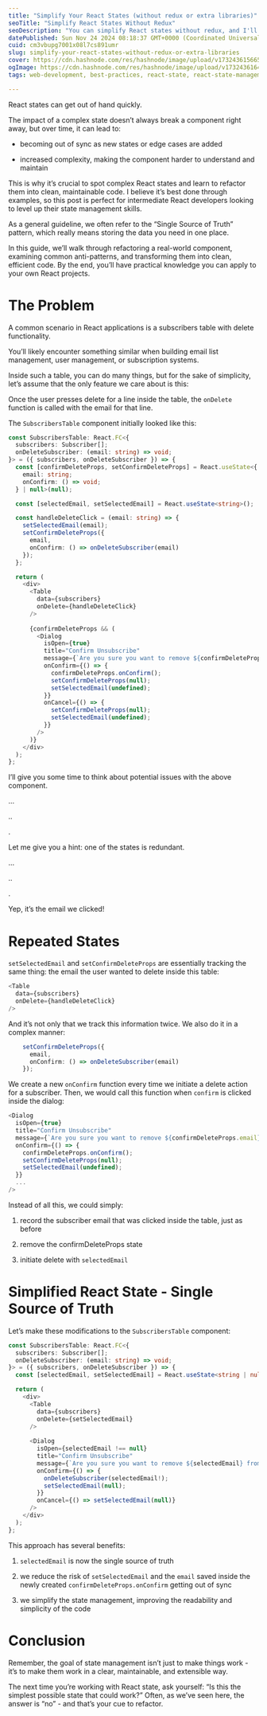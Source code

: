 ```yaml
---
title: "Simplify Your React States (without redux or extra libraries)"
seoTitle: "Simplify React States Without Redux"
seoDescription: "You can simplify React states without redux, and I'll show you how to do it through a real-world example."
datePublished: Sun Nov 24 2024 08:18:37 GMT+0000 (Coordinated Universal Time)
cuid: cm3vbupg7001x08l7cs891umr
slug: simplify-your-react-states-without-redux-or-extra-libraries
cover: https://cdn.hashnode.com/res/hashnode/image/upload/v1732436156656/2e5afc37-96f8-4823-b43f-b95f2b875519.png
ogImage: https://cdn.hashnode.com/res/hashnode/image/upload/v1732436164062/e7a700ce-57ee-4328-a13d-b0e619ef7188.png
tags: web-development, best-practices, react-state, react-state-management

---
```


React states can get out of hand quickly.

The impact of a complex state doesn’t always break a component right away, but over time, it can lead to:

* becoming out of sync as new states or edge cases are added
    
* increased complexity, making the component harder to understand and maintain
    

This is why it’s crucial to spot complex React states and learn to refactor them into clean, maintainable code. I believe it’s best done through examples, so this post is perfect for intermediate React developers looking to level up their state management skills.

As a general guideline, we often refer to the “Single Source of Truth” pattern, which really means storing the data you need in one place.

In this guide, we’ll walk through refactoring a real-world component, examining common anti-patterns, and transforming them into clean, efficient code. By the end, you’ll have practical knowledge you can apply to your own React projects.

# The Problem

A common scenario in React applications is a subscribers table with delete functionality.

You’ll likely encounter something similar when building email list management, user management, or subscription systems.

Inside such a table, you can do many things, but for the sake of simplicity, let’s assume that the only feature we care about is this:

Once the user presses delete for a line inside the table, the `onDelete` function is called with the email for that line.

The `SubscribersTable` component initially looked like this:

```typescript
const SubscribersTable: React.FC<{ 
  subscribers: Subscriber[];
  onDeleteSubscriber: (email: string) => void;
}> = ({ subscribers, onDeleteSubscriber }) => {
  const [confirmDeleteProps, setConfirmDeleteProps] = React.useState<{
    email: string;
    onConfirm: () => void;
  } | null>(null);

  const [selectedEmail, setSelectedEmail] = React.useState<string>();

  const handleDeleteClick = (email: string) => {
    setSelectedEmail(email);
    setConfirmDeleteProps({
      email,
      onConfirm: () => onDeleteSubscriber(email)
    });
  };

  return (
    <div>
      <Table
        data={subscribers}
        onDelete={handleDeleteClick}
      />
      
      {confirmDeleteProps && (
        <Dialog
          isOpen={true}
          title="Confirm Unsubscribe"
          message={`Are you sure you want to remove ${confirmDeleteProps.email} from your list?`}
          onConfirm={() => {
            confirmDeleteProps.onConfirm();
            setConfirmDeleteProps(null);
            setSelectedEmail(undefined);
          }}
          onCancel={() => {
            setConfirmDeleteProps(null);
            setSelectedEmail(undefined);
          }}
        />
      )}
    </div>
  );
};
```

I’ll give you some time to think about potential issues with the above component.

…

..

.

Let me give you a hint: one of the states is redundant.

…

..

.

Yep, it’s the email we clicked!

# Repeated States

`setSelectedEmail` and `setConfirmDeleteProps` are essentially tracking the same thing: the email the user wanted to delete inside this table:

```typescript
<Table
  data={subscribers}
  onDelete={handleDeleteClick}
/>
```

And it’s not only that we track this information twice. We also do it in a complex manner:

```typescript
    setConfirmDeleteProps({
      email,
      onConfirm: () => onDeleteSubscriber(email)
    });
```

We create a new `onConfirm` function every time we initiate a delete action for a subscriber. Then, we would call this function when `confirm` is clicked inside the dialog:

```typescript
<Dialog
  isOpen={true}
  title="Confirm Unsubscribe"
  message={`Are you sure you want to remove ${confirmDeleteProps.email} from your list?`}
  onConfirm={() => {
    confirmDeleteProps.onConfirm();
    setConfirmDeleteProps(null);
    setSelectedEmail(undefined);
  }}
  ...
/>
```

Instead of all this, we could simply:

1. record the subscriber email that was clicked inside the table, just as before
    
2. remove the confirmDeleteProps state
    
3. initiate delete with `selectedEmail`
    

# Simplified React State - Single Source of Truth

Let’s make these modifications to the `SubscribersTable` component:

```typescript
const SubscribersTable: React.FC<{
  subscribers: Subscriber[];
  onDeleteSubscriber: (email: string) => void;
}> = ({ subscribers, onDeleteSubscriber }) => {
  const [selectedEmail, setSelectedEmail] = React.useState<string | null>(null);

  return (
    <div>
      <Table
        data={subscribers}
        onDelete={setSelectedEmail}
      />
      
      <Dialog
        isOpen={selectedEmail !== null}
        title="Confirm Unsubscribe"
        message={`Are you sure you want to remove ${selectedEmail} from your list?`}
        onConfirm={() => {
          onDeleteSubscriber(selectedEmail!);
          setSelectedEmail(null);
        }}
        onCancel={() => setSelectedEmail(null)}
      />
    </div>
  );
};
```

This approach has several benefits:

1. `selectedEmail` is now the single source of truth
    
2. we reduce the risk of `setSelectedEmail` and the `email` saved inside the newly created `confirmDeleteProps.onConfirm` getting out of sync
    
3. we simplify the state management, improving the readability and simplicity of the code
    

# Conclusion

Remember, the goal of state management isn’t just to make things work - it’s to make them work in a clear, maintainable, and extensible way.

The next time you’re working with React state, ask yourself: “Is this the simplest possible state that could work?” Often, as we’ve seen here, the answer is “no” - and that’s your cue to refactor.